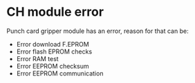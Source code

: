 # CH module error

Punch card gripper module has an error, reason for that can be:

* Error download F.EPROM
* Error flash EPROM checks
* Error RAM test
* Error EEPROM checksum
* Error EEPROM communication

